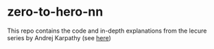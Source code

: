 # zero-to-hero-nn

This repo contains the code and in-depth explanations from the lecure series by Andrej Karpathy (see [here](https://www.youtube.com/@AndrejKarpathy))
